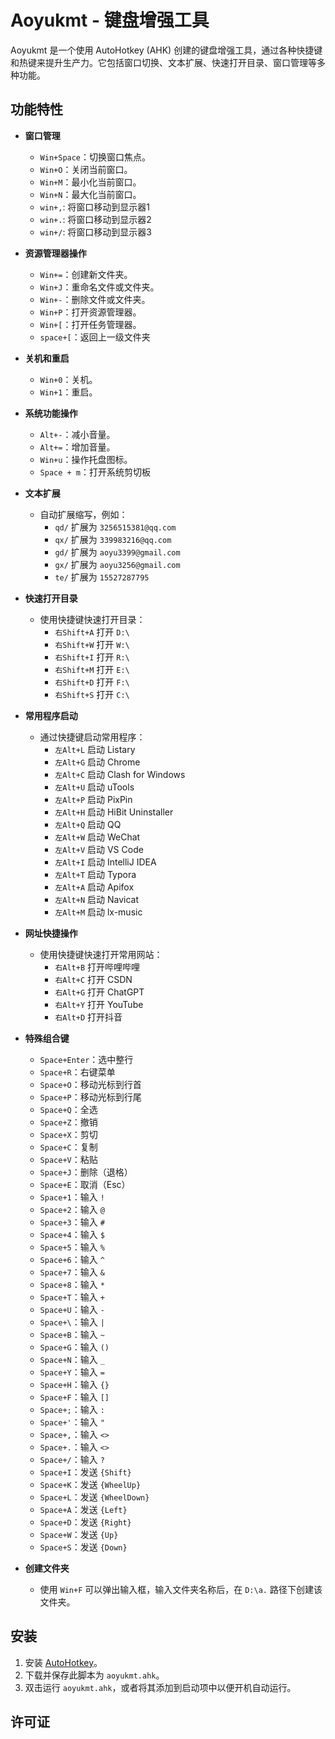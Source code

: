 # Aoyukmt - 键盘增强工具

Aoyukmt 是一个使用 AutoHotkey (AHK) 创建的键盘增强工具，通过各种快捷键和热键来提升生产力。它包括窗口切换、文本扩展、快速打开目录、窗口管理等多种功能。

## 功能特性

- **窗口管理**
  - `Win+Space`：切换窗口焦点。
  - `Win+O`：关闭当前窗口。
  - `Win+M`：最小化当前窗口。
  - `Win+N`：最大化当前窗口。
  - `win+,`: 将窗口移动到显示器1
  - `win+.`: 将窗口移动到显示器2
  - `win+/`: 将窗口移动到显示器3

- **资源管理器操作**
  - `Win+=`：创建新文件夹。
  - `Win+J`：重命名文件或文件夹。
  - `Win+-`：删除文件或文件夹。
  - `Win+P`：打开资源管理器。
  - `Win+[`：打开任务管理器。
  - `space+[`：返回上一级文件夹

- **关机和重启**
  - `Win+0`：关机。
  - `Win+1`：重启。

- **系统功能操作**
  - `Alt+-`：减小音量。
  - `Alt+=`：增加音量。
  - `Win+u`：操作托盘图标。
  - `Space + m`：打开系统剪切板

- **文本扩展**
  - 自动扩展缩写，例如：
    - `qd/` 扩展为 `3256515381@qq.com`
    - `qx/` 扩展为 `339983216@qq.com`
    - `gd/` 扩展为 `aoyu3399@gmail.com`
    - `gx/` 扩展为 `aoyu3256@gmail.com`
    - `te/` 扩展为 `15527287795`

- **快速打开目录**
  - 使用快捷键快速打开目录：
    - `右Shift+A` 打开 `D:\`
    - `右Shift+W` 打开 `W:\`
    - `右Shift+I` 打开 `R:\`
    - `右Shift+M` 打开 `E:\`
    - `右Shift+D` 打开 `F:\`
    - `右Shift+S` 打开 `C:\`

- **常用程序启动**
  - 通过快捷键启动常用程序：
    - `左Alt+L` 启动 Listary
    - `左Alt+G` 启动 Chrome
    - `左Alt+C` 启动 Clash for Windows
    - `左Alt+U` 启动 uTools
    - `左Alt+P` 启动 PixPin
    - `左Alt+H` 启动 HiBit Uninstaller
    - `左Alt+Q` 启动 QQ
    - `左Alt+W` 启动 WeChat
    - `左Alt+V` 启动 VS Code
    - `左Alt+I` 启动 IntelliJ IDEA
    - `左Alt+T` 启动 Typora
    - `左Alt+A` 启动 Apifox
    - `左Alt+N` 启动 Navicat
    - `左Alt+M` 启动 lx-music

- **网址快捷操作**
  - 使用快捷键快速打开常用网站：
    - `右Alt+B` 打开哔哩哔哩
    - `右Alt+C` 打开 CSDN
    - `右Alt+G` 打开 ChatGPT
    - `右Alt+Y` 打开 YouTube
    - `右Alt+D` 打开抖音

- **特殊组合键**
  - `Space+Enter`：选中整行
  - `Space+R`：右键菜单
  - `Space+O`：移动光标到行首
  - `Space+P`：移动光标到行尾
  - `Space+Q`：全选
  - `Space+Z`：撤销
  - `Space+X`：剪切
  - `Space+C`：复制
  - `Space+V`：粘贴
  - `Space+J`：删除（退格）
  - `Space+E`：取消（Esc）
  - `Space+1`：输入 `!`
  - `Space+2`：输入 `@`
  - `Space+3`：输入 `#`
  - `Space+4`：输入 `$`
  - `Space+5`：输入 `%`
  - `Space+6`：输入 `^`
  - `Space+7`：输入 `&`
  - `Space+8`：输入 `*`
  - `Space+T`：输入 `+`
  - `Space+U`：输入 `-`
  - `Space+\`：输入 `|`
  - `Space+B`：输入 `~`
  - `Space+G`：输入 `()`
  - `Space+N`：输入 `_`
  - `Space+Y`：输入 `=`
  - `Space+H`：输入 `{}`
  - `Space+F`：输入 `[]`
  - `Space+;`：输入 `:`
  - `Space+'`：输入 `"`
  - `Space+,`：输入 `<>`
  - `Space+.`：输入 `<>`
  - `Space+/`：输入 `?`
  - `Space+I`：发送 `{Shift}`
  - `Space+K`：发送 `{WheelUp}`
  - `Space+L`：发送 `{WheelDown}`
  - `Space+A`：发送 `{Left}`
  - `Space+D`：发送 `{Right}`
  - `Space+W`：发送 `{Up}`
  - `Space+S`：发送 `{Down}`

- **创建文件夹**
  - 使用 `Win+F` 可以弹出输入框，输入文件夹名称后，在 `D:\a.` 路径下创建该文件夹。

## 安装

1. 安装 [AutoHotkey](https://www.autohotkey.com/)。
2. 下载并保存此脚本为 `aoyukmt.ahk`。
3. 双击运行 `aoyukmt.ahk`，或者将其添加到启动项中以便开机自动运行。

## 许可证
